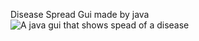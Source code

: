 Disease Spread Gui made by java
![A java gui that shows spead of a disease](https://imgur.com/H7YGIDA)
